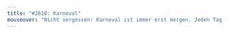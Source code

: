 ```yaml
---
title: "#2610: Karneval"
mouseover: "Nicht vergessen: Karneval ist immer erst morgen. Jeden Tag."
---
```

